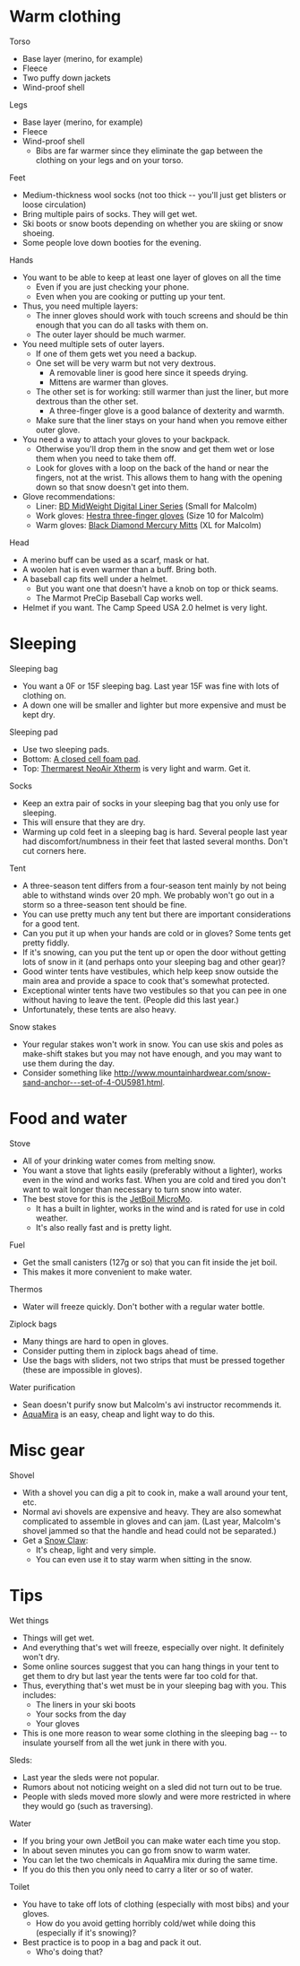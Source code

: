 # Warm clothing

Torso
- Base layer (merino, for example)
- Fleece
- Two puffy down jackets
- Wind-proof shell

Legs
- Base layer (merino, for example)
- Fleece
- Wind-proof shell
  - Bibs are far warmer since they eliminate the gap between the clothing on your legs and on your torso.

Feet
- Medium-thickness wool socks (not too thick -- you'll just get blisters or loose circulation)
- Bring multiple pairs of socks. They will get wet.
- Ski boots or snow boots depending on whether you are skiing or snow shoeing.
- Some people love down booties for the evening.

Hands
- You want to be able to keep at least one layer of gloves on all the time
  - Even if you are just checking your phone.
  - Even when you are cooking or putting up your tent.
- Thus, you need multiple layers:
  - The inner gloves should work with touch screens and should be thin enough that you can do all tasks with them on.
  - The outer layer should be much warmer.
- You need multiple sets of outer layers.
  - If one of them gets wet you need a backup.
  - One set will be very warm but not very dextrous.
    - A removable liner is good here since it speeds drying.
    - Mittens are warmer than gloves.
  - The other set is for working: still warmer than just the liner, but more dextrous than the other set.
    - A three-finger glove is a good balance of dexterity and warmth.
  - Make sure that the liner stays on your hand when you remove either outer glove.
- You need a way to attach your gloves to your backpack.
  - Otherwise you'll drop them in the snow and get them wet or lose them when you need to take them off.
  - Look for gloves with a loop on the back of the hand or near the fingers, not at the wrist. This allows them to hang with the opening down so that snow doesn't get into them.
- Glove recommendations:
  - Liner: [BD MidWeight Digital Liner Series](http://blackdiamondequipment.com/en_US/gloves/midweight-BD801068_cfg.html#start=1) (Small for Malcolm)
  - Work gloves: [Hestra three-finger gloves](https://hestragloves.com/sport/en-us/gloves/alpine-pro/31472-leather-fall-line-man-woman-three-finger/100/10/) (Size 10 for Malcolm)
  - Warm gloves: [Black Diamond Mercury Mitts](http://blackdiamondequipment.com/en_US/mens-gloves/mercury-mitts-BD801118_cfg.html) (XL for Malcolm)

Head
- A merino buff can be used as a scarf, mask or hat.
- A woolen hat is even warmer than a buff. Bring both.
- A baseball cap fits well under a helmet.
  - But you want one that doesn't have a knob on top or thick seams.
  - The Marmot PreCip Baseball Cap works well.
- Helmet if you want. The Camp Speed USA 2.0 helmet is very light.

# Sleeping

Sleeping bag
- You want a 0F or 15F sleeping bag. Last year 15F was fine with lots of clothing on.
- A down one will be smaller and lighter but more expensive and must be kept dry.

Sleeping pad
- Use two sleeping pads.
- Bottom: [A closed cell foam pad](http://www.cascadedesigns.com/therm-a-rest/mattresses/fast-and-light/z-lite/product).
- Top: [Thermarest NeoAir Xtherm](http://www.cascadedesigns.com/therm-a-rest/mattresses/fast-and-light/neoair-xtherm-and-xtherm-max/product)  is very light and warm. Get it.

Socks
- Keep an extra pair of socks in your sleeping bag that you only use for sleeping.
- This will ensure that they are dry.
- Warming up cold feet in a sleeping bag is hard. Several people last year had discomfort/numbness in their feet that lasted several months. Don't cut corners here.

Tent
- A three-season tent differs from a four-season tent mainly by not being able to withstand winds over 20 mph. We probably won't go out in a storm so a three-season tent should be fine.
- You can use pretty much any tent but there are important considerations for a good tent.
- Can you put it up when your hands are cold or in gloves? Some tents get pretty fiddly.
- If it's snowing, can you put the tent up or open the door without getting lots of snow in it (and perhaps onto your sleeping bag and other gear)?
- Good winter tents have vestibules, which help keep snow outside the main area and provide a space to cook that's somewhat protected.
- Exceptional winter tents have two vestibules so that you can pee in one without having to leave the tent. (People did this last year.)
- Unfortunately, these tents are also heavy.

Snow stakes
- Your regular stakes won't work in snow. You can use skis and poles as make-shift stakes but you may not have enough, and you may want to use them during the day.
- Consider something like http://www.mountainhardwear.com/snow-sand-anchor---set-of-4-OU5981.html.

# Food and water

Stove
- All of your drinking water comes from melting snow.
- You want a stove that lights easily (preferably without a lighter), works even in the wind and works fast. When you are cold and tired you don't want to wait longer than necessary to turn snow into water.
- The best stove for this is the [JetBoil MicroMo](https://smile.amazon.com/gp/product/B019GPIYZC).
  - It has a built in lighter, works in the wind and is rated for use in cold weather.
  - It's also really fast and is pretty light.

Fuel
- Get the small canisters (127g or so) that you can fit inside the jet boil.
- This makes it more convenient to make water.

Thermos
- Water will freeze quickly. Don't bother with a regular water bottle.

Ziplock bags
- Many things are hard to open in gloves.
- Consider putting them in ziplock bags ahead of time.
- Use the bags with sliders, not two strips that must be pressed together (these are impossible in gloves).

Water purification
- Sean doesn't purify snow but Malcolm's avi instructor recommends it.
- [AquaMira](https://smile.amazon.com/gp/product/B000OR111G) is an easy, cheap and light way to do this.

# Misc gear

Shovel
- With a shovel you can dig a pit to cook in, make a wall around your tent, etc.
- Normal avi shovels are expensive and heavy. They are also somewhat complicated to assemble in gloves and can jam. (Last year, Malcolm's shovel jammed so that the handle and head could not be separated.)
- Get a [Snow Claw](https://smile.amazon.com/gp/product/B003IMTPYY):
  - It's cheap, light and very simple.
  - You can even use it to stay warm when sitting in the snow.

# Tips

Wet things
- Things will get wet.
- And everything that's wet will freeze, especially over night. It definitely won't dry.
- Some online sources suggest that you can hang things in your tent to get them to dry but last year the tents were far too cold for that.
- Thus, everything that's wet must be in your sleeping bag with you. This includes:
  - The liners in your ski boots
  - Your socks from the day
  - Your gloves
- This is one more reason to wear some clothing in the sleeping bag -- to insulate yourself from all the wet junk in there with you.

Sleds:
- Last year the sleds were not popular.
- Rumors about not noticing weight on a sled did not turn out to be true.
- People with sleds moved more slowly and were more restricted in where they would go (such as traversing).

Water
- If you bring your own JetBoil you can make water each time you stop.
- In about seven minutes you can go from snow to warm water.
- You can let the two chemicals in AquaMira mix during the same time.
- If you do this then you only need to carry a liter or so of water.

Toilet
- You have to take off lots of clothing (especially with most bibs) and your gloves.
  - How do you avoid getting horribly cold/wet while doing this (especially if it's snowing)?
- Best practice is to poop in a bag and pack it out.
  - Who's doing that?
